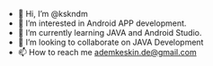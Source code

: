 - 👋 Hi, I’m @kskndm
- 👀 I’m interested in Android APP development.
- 🌱 I’m currently learning JAVA and Android Studio.
- 💞️ I’m looking to collaborate on JAVA Development
- 📫 How to reach me  ademkeskin.de@gmail.com

<!---
kskndm/kskndm is a ✨ special ✨ repository because its `README.md` (this file) appears on your GitHub profile.
You can click the Preview link to take a look at your changes.
--->
